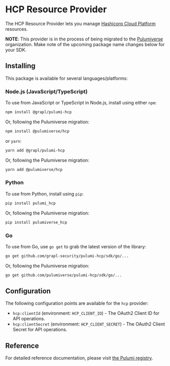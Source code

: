 # HCP Resource Provider

The HCP Resource Provider lets you manage [Hashicorp Cloud Platform](https://cloud.hashicorp.com/) resources.

**NOTE**: This provider is in the process of being migrated to the
[Pulumiverse](https://github.com/pulumiverse) organization. Make note
of the upcoming package name changes below for your SDK.

## Installing

This package is available for several languages/platforms:

### Node.js (JavaScript/TypeScript)

To use from JavaScript or TypeScript in Node.js, install using either `npm`:

```bash
npm install @grapl/pulumi-hcp
```
Or, following the Pulumiverse migration:
```bash
npm install @pulumiverse/hcp
```

or `yarn`:

```bash
yarn add @grapl/pulumi-hcp
```
Or, following the Pulumiverse migration:
```bash
yarn add @pulumiverse/hcp
```

### Python

To use from Python, install using `pip`:

```bash
pip install pulumi_hcp
```
Or, following the Pulumiverse migration:
```bash
pip install pulumiverse_hcp
```

### Go

To use from Go, use `go get` to grab the latest version of the library:

```bash
go get github.com/grapl-security/pulumi-hcp/sdk/go/...
```
Or, following the Pulumiverse migration:
```bash
go get github.com/pulumiverse/pulumi-hcp/sdk/go/...
```

## Configuration

The following configuration points are available for the `hcp` provider:

- `hcp:clientId` (environment: `HCP_CLIENT_ID`) - The OAuth2 Client ID for API operations.
- `hcp:clientSecret` (environment: `HCP_CLIENT_SECRET`) - The OAuth2 Client Secret for API operations.

## Reference

For detailed reference documentation, please visit [the Pulumi registry](https://www.pulumi.com/registry/packages/hcp/api-docs/).
